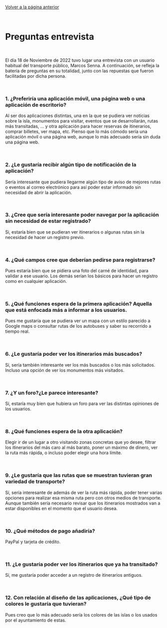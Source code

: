 <br>

[Volver a la página anterior](https://github.com/emg842/INRE-UAL-ROJO-2022/tree/main/proyecto)

<br>

# Preguntas entrevista

<br>

El día 18 de Noviembre de 2022 tuvo lugar una entrevista con un usuario habitual del transporte público, Marcos Senna. A continuación, se refleja la batería de preguntas en su totalidad, junto con las repuestas que fueron facilitadas por dicha persona.

<br>

### 1. ¿Preferiría una aplicación móvil, una página web o una aplicación de escritorio?

Al ser dos aplicaciones distintas, una en la que se pudiera ver noticias sobre la isla, monumentos para visitar, eventos que se desarrollarán, rutas más transitadas, ... y otra aplicación para hacer reservas de itinerarios, comprar billetes, ver mapa, etc. Pienso que lo más cómodo sería una aplicación móvil o una página web, aunque lo más adecuado sería sin duda una página web.

<br>

### 2. ¿Le gustaría recibir algún tipo de notificación de la aplicación?

Sería interesante que pudiera llegarme algún tipo de aviso de mejores rutas o eventos al correo electrónico para así poder estar informado sin necesidad de abrir la aplicación.<br>

<br>

### 3. ¿Cree que sería interesante poder navegar por la aplicación sin necesidad de estar registrado?

Si, estaría bien que se pudieran ver itinerarios o algunas rutas sin la necesidad de hacer un registro previo.

<br>

### 4. ¿Qué campos cree que deberían pedirse para registrarse?

Pues estaría bien que se pidiera una foto del carné de identidad, para validar a ese usuario. Los demás serían los básicos para hacer un registro como en cualquier aplicación.

<br>

### 5. ¿Qué funciones espera de la primera aplicación? Aquella que está enfocada más a informar a los usuarios.

Pues me gustaría que se pudiera ver un mapa con un estilo parecido a Google maps o consultar rutas de los autobuses y saber su recorrido a tiempo real.

<br>

### 6. ¿Le gustaría poder ver los itinerarios más buscados?

Sí, sería también interesante ver los más buscados o los más solicitados. Incluso una opción de ver los monumentos más visitados.

<br>

### 7. ¿Y un foro?¿Le parece interesante?

Sí, estaría muy bien que hubiera un foro para ver las distintas opiniones de los usuarios.

<br>

### 8. ¿Qué funciones espera de la otra aplicación?

Elegir ir de un lugar a otro visitando zonas concretas que yo desee, filtrar los itinerarios del más caro al más barato, poner un máximo de dinero, ver la ruta más rápida, o incluso poder elegir una hora límite.

<br>

### 9. ¿Le gustaría que las rutas que se muestran tuvieran gran variedad de transporte?

Sí, sería interesante de además de ver la ruta más rápida, poder tener varias opciones para realizar esa misma ruta pero con otros medios de transporte. Aunque también sería necesario revisar que los itinerarios mostrados van a estar disponibles en el momento que el usuario desea.

<br>

### 10. ¿Qué métodos de pago añadiría?

PayPal y tarjeta de crédito.

<br>

###  11. ¿Le gustaría poder ver los itinerarios que ya ha transitado?

Sí, me gustaría poder acceder a un registro de itinerarios antiguos.

<br>

### 12. Con relación al diseño de las aplicaciones, ¿Qué tipo de colores le gustaría que tuvieran?

Pues creo que lo más adecuado sería los colores de las islas o los usados por el ayuntamiento de estas.

<br>